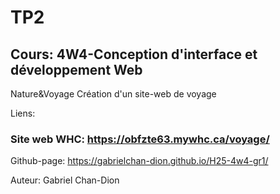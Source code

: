 # TP2
## Cours: 4W4-Conception d'interface et développement Web
Nature&Voyage
Création d'un site-web de voyage


Liens:

### Site web WHC: https://obfzte63.mywhc.ca/voyage/
Github-page: https://gabrielchan-dion.github.io/H25-4w4-gr1/

Auteur: Gabriel Chan-Dion
